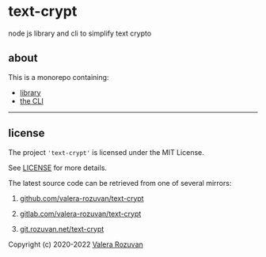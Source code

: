 # text-crypt

node js library and cli to simplify text crypto

## about

This is a monorepo containing:

- [library](./lib/)
- [the CLI](./cli/)

---

## license

The project `'text-crypt'` is licensed under the MIT License.

See [LICENSE](./LICENSE) for more details.

The latest source code can be retrieved from one of several mirrors:

1. [github.com/valera-rozuvan/text-crypt](https://github.com/valera-rozuvan/text-crypt)

2. [gitlab.com/valera-rozuvan/text-crypt](https://gitlab.com/valera-rozuvan/text-crypt)

3. [git.rozuvan.net/text-crypt](https://git.rozuvan.net/text-crypt)

Copyright (c) 2020-2022 [Valera Rozuvan](https://valera.rozuvan.net/)
